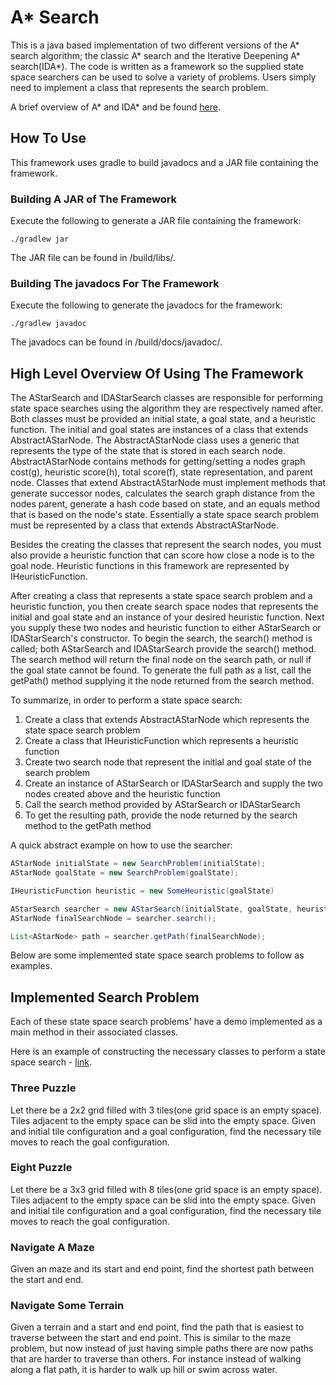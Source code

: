 # A* Search

This is a java based implementation of two different versions of the A* search algorithm; the classic A* search and the
Iterative Deepening A* search(IDA*). The code is written as a framework so the supplied state space searchers can be 
used to solve a variety of problems. Users simply need to implement a class that represents the search problem.
 


A brief overview of A* and IDA* and be found [here](https://github.com/JKnighten/a-star-search/wiki/A*-and-IDA*-Search-Overview).


## How To Use

This framework uses gradle to build javadocs and a JAR file containing the framework.

### Building A JAR of The Framework

Execute the following to generate a JAR file containing the framework:

```
./gradlew jar
```

The JAR file can be found in /build/libs/.

### Building The javadocs For The Framework

Execute the following to generate the javadocs for the framework:

```
./gradlew javadoc
```

The javadocs can be found in /build/docs/javadoc/.

## High Level Overview Of Using The Framework

The AStarSearch and IDAStarSearch classes are responsible for performing state space searches using the algorithm they
are respectively named after. Both classes must be provided an initial state, a goal state, and a heuristic function. 
The initial and goal states are instances of a class that extends  AbstractAStarNode. The AbstractAStarNode class uses a 
generic that represents the type of the state that is stored in each search node. AbstractAStarNode contains methods for
getting/setting a nodes graph cost(g), heuristic score(h), total score(f), state representation, and parent node. 
Classes that extend AbstractAStarNode must implement methods that generate successor nodes, calculates the search graph
distance from the nodes parent, generate a hash code based on state, and an equals method that is based on the node's
state. Essentially a state space search problem must be represented by a class that extends AbstractAStarNode.

Besides the creating the classes that represent the search nodes, you must also provide a heuristic function that can
score how close a node is to the goal node. Heuristic functions in this framework are represented by IHeuristicFunction.

After creating a class that represents a state space search problem and a heuristic function, you then create search
space nodes that represents the initial and goal state and an instance of your desired heuristic function. Next you 
supply these two nodes and heuristic function to either AStarSearch or IDAStarSearch's constructor. To begin the search,
the search() method is called; both AStarSearch and IDAStarSearch provide the search() method. The search method will 
return the final node on the search path, or null if the goal state cannot be found. To generate the full path as a 
list, call the getPath() method supplying it the node returned from the search method.


To summarize, in order to perform a state space search:
1. Create a class that extends AbstractAStarNode which represents the state space search problem
2. Create a class that IHeuristicFunction  which represents a heuristic function
3. Create two search node that represent the initial and goal state of the search problem
4. Create an instance of AStarSearch or IDAStarSearch and supply the two nodes created above and the heuristic function
5. Call the search method provided by AStarSearch or IDAStarSearch
6. To get the resulting path, provide the node returned by the search method to the getPath method

A quick abstract example on how to use the searcher:
```java
AStarNode initialState = new SearchProblem(initialState);
AStarNode goalState = new SearchProblem(goalState);

IHeuristicFunction heuristic = new SomeHeuristic(goalState)

AStarSearch searcher = new AStarSearch(initialState, goalState, heuristic);
AStarNode finalSearchNode = searcher.search();

List<AStarNode> path = searcher.getPath(finalSearchNode);
```

Below are some implemented state space search problems to follow as examples.


## Implemented Search Problem

Each of these state space search problems' have a demo implemented as a main method in their associated classes.

Here is an example of constructing the necessary classes to perform a state space search - [link](https://github.com/JKnighten/a-star-search/wiki/Example:-Creating-An-State-Space-Search-Problem-For-A*).


### Three Puzzle

Let there be a 2x2 grid filled with 3 tiles(one grid space is an empty space). Tiles adjacent to the empty space can be
slid into the empty space. Given and initial tile configuration and a goal configuration, find the necessary tile moves
to reach the goal configuration.


### Eight Puzzle

Let there be a 3x3 grid filled with 8 tiles(one grid space is an empty space). Tiles adjacent to the empty space can be
slid into the empty space. Given and initial tile configuration and a goal configuration, find the necessary tile moves
to reach the goal configuration.

### Navigate A Maze

Given an maze and its start and end point, find the shortest path between the start and end.

### Navigate Some Terrain

Given a terrain and a start and end point, find the path that is easiest to traverse between the start and end 
point. This is similar to the maze problem, but now instead of just having simple paths there are now paths that
are harder to traverse than others. For instance instead of walking along a flat path, it is harder to walk up hill or
swim across water.






